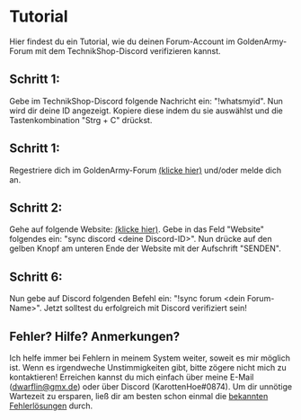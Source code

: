 # Tutorial
Hier findest du ein Tutorial, wie du deinen Forum-Account im GoldenArmy-Forum mit dem TechnikShop-Discord verifizieren kannst.

## Schritt 1:
Gebe im TechnikShop-Discord folgende Nachricht ein: "!whatsmyid". Nun wird dir deine ID angezeigt. Kopiere diese indem du sie auswählst und die Tastenkombination "Strg + C" drückst.

## Schritt 1:
Regestriere dich im GoldenArmy-Forum [(klicke hier)](https://goldenarmy.de/) und/oder melde dich an.

## Schritt 2:
Gehe auf folgende Website: [(klicke hier)](https://goldenarmy.de/index.php?route=/user/settings/). Gebe in das Feld "Website" folgendes ein: "sync discord \<deine Discord-ID\>". Nun drücke auf den gelben Knopf am unteren Ende der Website mit der Aufschrift "SENDEN".

## Schritt 6:
Nun gebe auf Discord folgenden Befehl ein: "!sync forum \<dein Forum-Name\>". Jetzt solltest du erfolgreich mit Discord verifiziert sein!

## Fehler? Hilfe? Anmerkungen?
Ich helfe immer bei Fehlern in meinem System weiter, soweit es mir möglich ist. Wenn es irgendweche Unstimmigkeiten gibt, bitte zögere nicht mich zu kontaktieren! Erreichen kannst du mich einfach über meine E-Mail (dwarflin@gmx.de) oder über Discord (KarottenHoe#0874). Um dir unnötige Wartezeit zu ersparen, ließ dir am besten schon einmal die [bekannten Fehlerlösungen](https://github.com/DwarflinDeveloping/TechnikShop-docs/blob/main/troubleshooting.md) durch.
